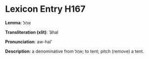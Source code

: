 # Lexicon Entry H167

**Lemma**: אָהַל

**Transliteration (xlit)**: ʼâhal

**Pronunciation**: aw-hal'

**Description**:
a denominative from אֹהֶל; to tent; pitch (remove) a tent.
